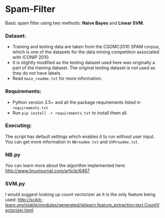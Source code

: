 # Spam-Filter
Basic spam filter using two methods: **Naive Bayes** and **Linear SVM**.

### Dataset:

- Training and testing data are taken from the CSDMC2010 SPAM corpus, which is one of the datasets for the data mining competition associated with ICONIP 2010.
- It is slightly modified as the testing dataset used here was originally a part of the training dataset. The original testing dataset is not used as they do not have labels.
- Read `main_readme.txt` for more information.

### Requirements:

- Python version 3.5+ and all the package requirements listed in `requirements.txt`
- Run `pip install -r requirements.txt` to install them all.

### Executing:

The script has default settings which enables it to run without user input. You can get more information in `NBreadme.txt` and `SVMreadme.txt`.

### NB.py

You can learn more about the algorithm implemented here: http://www.linuxjournal.com/article/6467

### SVM.py

I would suggest looking up count vectorizer as it is the only feature being used: http://scikit-learn.org/stable/modules/generated/sklearn.feature_extraction.text.CountVectorizer.html
